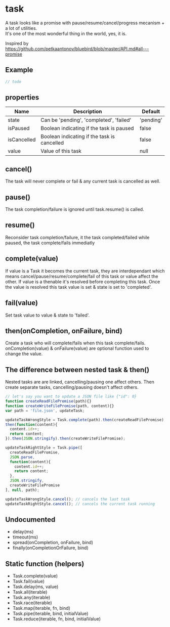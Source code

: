 # task

A task looks like a promise with pause/resume/cancel/progress mecanism + a lot of utilities.  
It's one of the most wonderful thing in the world, yes, it is.

Inspired by https://github.com/petkaantonov/bluebird/blob/master/API.md#all---promise

## Example

```javascript
// todo
```

## properties

Name  | Description | Default
----- | --- | ---------
state | Can be 'pending', 'completed', 'failed' | 'pending'
isPaused  | Boolean indicating if the task is paused | false
isCancelled | Boolean indicating if the task is cancelled | false
value | Value of this task | null

## cancel()

The task will never complete or fail & any current task is cancelled as well.

## pause()

The task completion/failure is ignored until task.resume() is called.

## resume()

Reconsider task completion/failure, it the task completed/failed while paused, the task complete/fails immediatly

## complete(value)

If value is a Task it becomes the current task, they are interdependant which means cancel/pause/resume/complete/fail of this task or value affect the other.
If value is a thenable it's resolved before completing this task.
Once the value is resolved this task value is set & state is set to 'completed'.

## fail(value)

Set task value to value & state to 'failed'.

## then(onCompletion, onFailure, bind)

Create a task who will complete/fails when this task complete/fails.
onCompletion(value) & onFailure(value) are optional function used to change the value.

## The difference between nested task & then()

Nested tasks are are linked, cancelling/pausing one affect others.
Then create separate tasks, cancelling/pausing doesn't affect others.

```javascript
// let's say you want to update a JSON file like {"id": 0}
function createReadFilePromise(path){}
function createWriteFilePromise(path, content){}
var path = 'file.json', updateTask;

updateTaskWrongStyle = Task.complete(path).then(createReadFilePromise).then(JSON.parse).
then(function(content){
  content.id++;
  return content;
}).then(JSON.stringify).then(createWriteFilePromise);

updateTaskRightStyle = Task.pipe([
  createReadFilePromise,
  JSON.parse,
  function(content){
    content.id++;
    return content;
  },
  JSON.stringify,
  createWriteFilePromise
], null, path);

updateTaskWrongStyle.cancel(); // cancels the last task
updateTaskRightStyle.cancel(); // cancels the current task running
```

## Undocumented

- delay(ms)
- timeout(ms)
- spread(onCompletion, onFailure, bind)
- finally(onCompletionOrFailure, bind)

## Static function (helpers)

- Task.complete(value)
- Task.fail(value)
- Task.delay(ms, value)
- Task.all(iterable)
- Task.any(iterable)
- Task.race(iterable)
- Task.map(iterable, fn, bind)
- Task.pipe(iterable, bind, initialValue)
- Task.reduce(iterable, fn, bind, initialValue)
